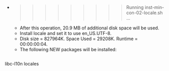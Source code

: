 * >>>>>>>>> Running inst-min-con-02-locale.sh ...
  * After this operation, 20.9 MB of additional disk space will be used.
  * Install locale and set it to use en_US.UTF-8.
  * Disk size = 827964K. Space Used = 29208K. Runtime = 00:00:00:04.
  * The following NEW packages will be installed:
  ```bash
libc-l10n locales
  ```
